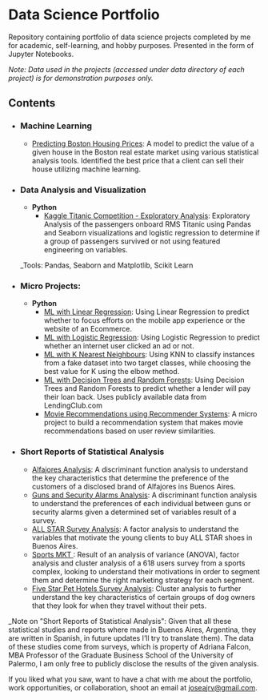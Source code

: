 ﻿# Data Science Portfolio
Repository containing portfolio of data science projects completed by me for academic, self-learning, and hobby purposes. Presented in the form of Jupyter Notebooks.

_Note: Data used in the projects (accessed under data directory of each project) is for demonstration purposes only._

## Contents

- ### Machine Learning

	- [Predicting Boston Housing Prices](https://github.com/joseajrv/ML/blob/master/Boston%20Scikit%20Learn/Boston%20Housing%20.ipynb): A model to predict the value of a given house in the Boston real estate market using various statistical analysis tools. Identified the best price that a client can sell their house utilizing machine learning.

- ### Data Analysis and Visualization
	- __Python__
		- [Kaggle Titanic Competition - Exploratory Analysis](https://github.com/joseajrv/ML/blob/master/Kaggle's%20Titanic%20Comp/Titanic%20Exploratory%20Cleaning%20and%20Prediction%20Data%20Analysis.ipynb): Exploratory Analysis of the passengers onboard RMS Titanic using Pandas and Seaborn visualizations and logistic regression to determine if a group of passengers survived or not using featured engineering on variables.

	_Tools: Pandas, Seaborn and Matplotlib, Scikit Learn

- ### Micro Projects:

	- __Python__
		- [ML with Linear Regression](https://github.com/joseajrv/ML/blob/master/Ecommerce%20Project%20Exercise/Ecommerce%20Project%20Exercise.ipynb): Using Linear Regression to predict whether to focus efforts on the mobile app experience or the website of an Ecommerce.
		- [ML with Logistic Regression](https://github.com/joseajrv/ML/blob/master/Clicked%20on%20Ad%20Project/Logistic%20Regression%20Project%20.ipynb): Using Logistic Regression to predict whether an internet user clicked an ad or not.
		- [ML with K Nearest Neighbours](https://github.com/joseajrv/ML/blob/master/Unscaled%20data%20Project/KNN%20and%20scaling%20the%20data%20Project%201.ipynb): Using KNN to classify instances from a fake dataset into two target classes, while choosing the best value for K using the elbow method.
		- [ML with Decision Trees and Random Forests]( https://github.com/joseajrv/Data-Science-Portfolio/blob/master/Lending%20Club%20Project/Decision%20Trees%20and%20Random%20Forest%20Project%20.ipynb): Using Decision Trees and Random Forests to predict whether a lender will pay their loan back. Uses publicly available data from LendingClub.com
		- [Movie Recommendations using Recommender Systems](https://github.com): A micro project to build a recommendation system that makes movie recommendations based on user review similarities.

- ### Short Reports of Statistical Analysis
	- [Alfajores Analysis]( https://github.com/joseajrv/Data-Science-Portfolio/blob/master/Quantitative%20Methods/Mini%20Alfajores.md): A discriminant function analysis to understand the key characteristics that determine the preference of the customers of a disclosed brand of Alfajores ins Buenos Aires.
	- [Guns and Security Alarms Analysis]( https://github.com/joseajrv/Data-Science-Portfolio/blob/master/Quantitative%20Methods/armas%20y%20alarmas.md): A discriminant function analysis to understand the preferences of each individual between guns or security alarms given a determined set of variables result of a survey.
	- [ALL STAR Survey Analysis]( https://github.com/joseajrv/Data-Science-Portfolio/blob/master/Quantitative%20Methods/All%20star.md): A factor analysis to understand the variables that motivate the young clients to buy ALL STAR shoes in Buenos Aires.
	- [Sports MKT ]( https://github.com/joseajrv/Data-Science-Portfolio/blob/master/Quantitative%20Methods/MKT%20del%20deporte.md): Result of an analysis of variance (ANOVA), factor analysis and cluster analysis of a 618 users survey from a sports complex, looking to understand their motivations in order to segment them and determine the right marketing strategy for each segment.
	- [Five Star Pet Hotels Survey Analysis]( https://github.com/joseajrv/Data-Science-Portfolio/blob/master/Quantitative%20Methods/hoteles%20cinco%20estrellas.md): Cluster analysis to further understand the key characteristics of certain groups of dog owners that they look for when they travel without their pets.

_Note on "Short Reports of Statistical Analysis": Given that all these statistical studies and reports where made in Buenos Aires, Argentina, they are written in Spanish, in future updates I’ll try to translate them). The data of these studies come from surveys, which is property of Adriana Falcon, MBA Professor of the Graduate Business School of the University of Palermo, I am only free to publicly disclose the results of the given analysis.


If you liked what you saw, want to have a chat with me about the portfolio, work opportunities, or collaboration, shoot an email at joseajrv@gmail.com.
